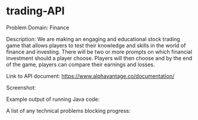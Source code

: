 # trading-API
Problem Domain: Finance

Description: We are making an engaging and educational stock trading game that allows players to test their knowledge 
and skills in the world of finance and investing. There will be two or more prompts on which financial investment 
should a player choose. Players will then choose and by the end of the game, players can compare their earnings and
losses. 

Link to API document: https://www.alphavantage.co/documentation/

Screenshot: 

Example output of running Java code: 

A list of any technical problems blocking progress: 
